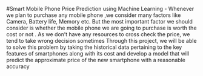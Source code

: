 #Smart Mobile Phone Price Prediction using Machine Learning -
Whenever we plan to purchase any mobile phone ,we consider many factors like Camera,     Battery life, Memory etc. But the most important factor we should consider is whether the mobile phone we are going to purchase is worth the cost or not . As we don’t have any resources to cross check the price, we tend to take wrong decision sometimes
Through this project, we will be able to solve this problem by  taking the historical data pertaining to the key features of smartphones along with its cost and develop a model that will predict the approximate price of the new smartphone with a reasonable accuracy


